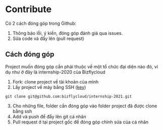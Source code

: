 # Contribute
Có 2 cách đóng góp trong Github:
1. Thông báo lỗi, ý kiến, đóng góp đánh giá qua issues.
2. Sửa code và đẩy lên (pull request)

## Cách đóng góp
Project muốn đóng góp cần phải thuộc về một tổ chức đại diện nào đó, ví dụ như ở đây là internship-2020 của Bizflycloud 

1. Fork: clone project về tài khoản của mình
2. Lấy project về máy bằng SSH ([key](https://docs.github.com/en/github/authenticating-to-github/generating-a-new-ssh-key-and-adding-it-to-the-ssh-agent))

`git clone git@github.com:bizflycloud/internship-2021.git`

3. Cho những file, folder cần đóng góp vào folder project đã được clone bằng ssh
4. Add và push để đẩy lên git cá nhân
5. Pull request ở tại project gốc để đóng góp chỉnh sửa của cá nhân
